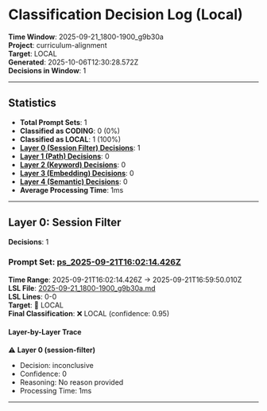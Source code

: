 # Classification Decision Log (Local)

**Time Window**: 2025-09-21_1800-1900_g9b30a<br>
**Project**: curriculum-alignment<br>
**Target**: LOCAL<br>
**Generated**: 2025-10-06T12:30:28.572Z<br>
**Decisions in Window**: 1

---

## Statistics

- **Total Prompt Sets**: 1
- **Classified as CODING**: 0 (0%)
- **Classified as LOCAL**: 1 (100%)
- **[Layer 0 (Session Filter) Decisions](#layer-0-session-filter)**: 1
- **[Layer 1 (Path) Decisions](#layer-1-path)**: 0
- **[Layer 2 (Keyword) Decisions](#layer-2-keyword)**: 0
- **[Layer 3 (Embedding) Decisions](#layer-3-embedding)**: 0
- **[Layer 4 (Semantic) Decisions](#layer-4-semantic)**: 0
- **Average Processing Time**: 1ms

---

## Layer 0: Session Filter

**Decisions**: 1

### Prompt Set: [ps_2025-09-21T16:02:14.426Z](../../history/2025-09-21_1800-1900_g9b30a.md#ps_2025-09-21T16:02:14.426Z)

**Time Range**: 2025-09-21T16:02:14.426Z → 2025-09-21T16:59:50.010Z<br>
**LSL File**: [2025-09-21_1800-1900_g9b30a.md](../../history/2025-09-21_1800-1900_g9b30a.md#ps_2025-09-21T16:02:14.426Z)<br>
**LSL Lines**: 0-0<br>
**Target**: 📍 LOCAL<br>
**Final Classification**: ❌ LOCAL (confidence: 0.95)

#### Layer-by-Layer Trace

⚠️ **Layer 0 (session-filter)**
- Decision: inconclusive
- Confidence: 0
- Reasoning: No reason provided
- Processing Time: 1ms

---

